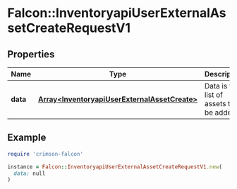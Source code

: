 # Falcon::InventoryapiUserExternalAssetCreateRequestV1

## Properties

| Name | Type | Description | Notes |
| ---- | ---- | ----------- | ----- |
| **data** | [**Array&lt;InventoryapiUserExternalAssetCreate&gt;**](InventoryapiUserExternalAssetCreate.md) | Data is the list of assets to be added |  |

## Example

```ruby
require 'crimson-falcon'

instance = Falcon::InventoryapiUserExternalAssetCreateRequestV1.new(
  data: null
)
```


